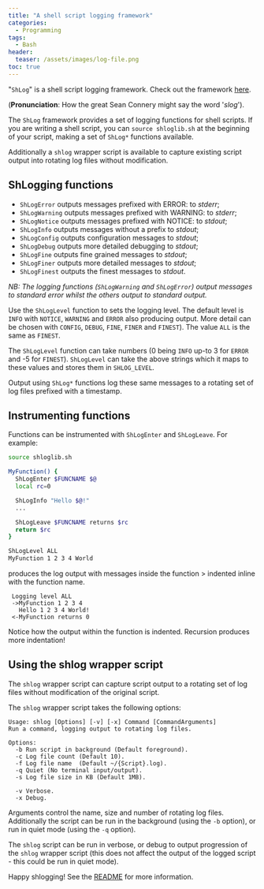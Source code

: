 ```yaml
---
title: "A shell script logging framework"
categories:
  - Programming
tags:
  - Bash
header:
  teaser: /assets/images/log-file.png
toc: true
---
```

"`ShLog`" is a shell script logging framework. Check out the framework [here](https://github.com/jsware/shlog).

(**Pronunciation**: How the great Sean Connery might say the word '*slog*').

The `ShLog` framework provides a set of logging functions for shell scripts. If you are writing a shell script, you can `source shloglib.sh` at the beginning of your script, making a set of `ShLog*` functions available.

Additionally a `shlog` wrapper script is available to capture existing script output into rotating log files without modification.

## ShLogging functions

* `ShLogError` outputs messages prefixed with ERROR: to *stderr*;
* `ShLogWarning` outputs messages prefixed with WARNING: to *stderr*;
* `ShLogNotice` outputs messages prefixed with NOTICE: to *stdout*;
* `ShLogInfo` outputs messages without a prefix to *stdout*;
* `ShLogConfig` outputs configuration messages to *stdout*;
* `ShLogDebug` outputs more detailed debugging to *stdout*;
* `ShLogFine` outputs fine grained messages to *stdout*;
* `ShLogFiner` outputs more detailed messages to *stdout*;
* `ShLogFinest` outputs the finest messages to *stdout*.

*NB: The logging functions (`ShLogWarning` and `ShLogError`) output messages to standard error whilst the others output to standard output.*

Use the `ShLogLevel` function to sets the logging level. The default level is `INFO` with `NOTICE`, `WARNING` and `ERROR` also producing output. More detail can be chosen with `CONFIG`, `DEBUG`, `FINE`, `FINER` and `FINEST`). The value `ALL` is the same as `FINEST`.

The `ShLogLevel` function can take numbers (0 being `INFO` up-to 3 for `ERROR` and -5 for `FINEST`). `ShLogLevel` can take the above strings which it maps to these values and stores them in `SHLOG_LEVEL`.

Output using `ShLog*` functions log these same messages to a rotating set of log files prefixed with a timestamp.

## Instrumenting functions

Functions can be instrumented with `ShLogEnter` and `ShLogLeave`. For example:

```sh
source shloglib.sh

MyFunction() {
  ShLogEnter $FUNCNAME $@
  local rc=0

  ShLogInfo "Hello $@!"
  ...

  ShLogLeave $FUNCNAME returns $rc
  return $rc
}

ShLogLevel ALL
MyFunction 1 2 3 4 World
```
produces the log output with messages inside the function > indented inline with the function name.

```
 Logging level ALL
 ->MyFunction 1 2 3 4
   Hello 1 2 3 4 World!
 <-MyFunction returns 0
```

Notice how the output within the function is indented. Recursion produces more indentation!

## Using the shlog wrapper script
The `shlog` wrapper script can capture script output to a rotating set of log files without modification of the original script.

The `shlog` wrapper script takes the following options:
```
Usage: shlog [Options] [-v] [-x] Command [CommandArguments]
Run a command, logging output to rotating log files.

Options:
  -b Run script in background (Default foreground).
  -c Log file count (Default 10).
  -f Log file name  (Default ~/{Script}.log).
  -q Quiet (No terminal input/output).
  -s Log file size in KB (Default 1MB).

  -v Verbose.
  -x Debug.
```
Arguments control the name, size and number of rotating log files. Additionally the script can be run in the background (using the `-b` option), or run in quiet mode (using the `-q` option).

The `shlog` script can be run in verbose, or debug to output progression of the `shlog` wrapper script (this does not affect the output of the logged script - this could be run in quiet mode).

Happy shlogging! See the [README](https://github.com/jsware/shlog/blob/master/README.md) for more information.
